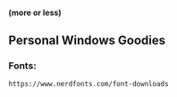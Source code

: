 #### (more or less)
## Personal Windows Goodies







### Fonts:
```
https://www.nerdfonts.com/font-downloads
```





